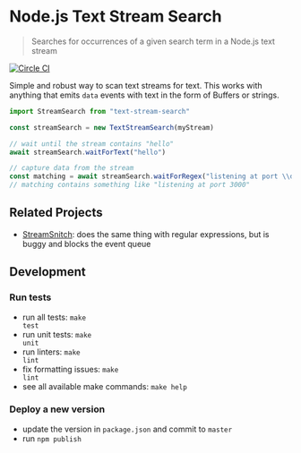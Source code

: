 # Node.js Text Stream Search

> Searches for occurrences of a given search term in a Node.js text stream

[![Circle CI](https://circleci.com/gh/kevgo/node-text-stream-search.svg?style=shield)](https://circleci.com/gh/kevgo/node-text-stream-search)

Simple and robust way to scan text streams for text. This works with anything
that emits `data` events with text in the form of Buffers or strings.

```javascript
import StreamSearch from "text-stream-search"

const streamSearch = new TextStreamSearch(myStream)

// wait until the stream contains "hello"
await streamSearch.waitForText("hello")

// capture data from the stream
const matching = await streamSearch.waitForRegex("listening at port \\d+")
// matching contains something like "listening at port 3000"
```

## Related Projects

- [StreamSnitch](https://github.com/dmotz/stream-snitch): does the same thing
  with regular expressions, but is buggy and blocks the event queue

## Development

### Run tests

- run all tests: <code textrun="verify-make-command">make test</code>
- run unit tests: <code textrun="verify-make-command">make unit</code>
- run linters: <code textrun="verify-make-command">make lint</code>
- fix formatting issues: <code textrun="verify-make-command">make lint</code>
- see all available make commands: <code textrun="verify-make-command">make
  help</code>

### Deploy a new version

- update the version in `package.json` and commit to `master`
- run `npm publish`
